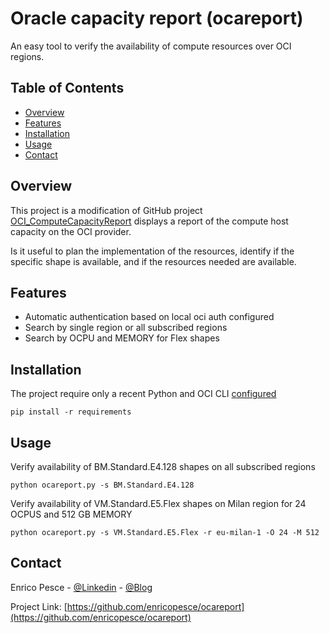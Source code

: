 
# Oracle capacity report (ocareport)

An easy tool to verify the availability of compute resources over OCI regions.

## Table of Contents

- [Overview](#overview)
- [Features](#features)
- [Installation](#installation)
- [Usage](#usage)
- [Contact](#contact)

## Overview

This project is a modification of GitHub project [OCI_ComputeCapacityReport](https://github.com/Olygo/OCI_ComputeCapacityReport) displays a report of the compute host capacity on the OCI provider. 

Is it useful to plan the implementation of the resources, identify if the specific shape is available, and if the resources needed are available.

## Features

- Automatic authentication based on local oci auth configured
- Search by single region or all subscribed regions
- Search by OCPU and MEMORY for Flex shapes

## Installation

The project require only a recent Python and OCI CLI [configured](https://docs.oracle.com/en-us/iaas/Content/API/SDKDocs/cliinstall.htm) 

```console
pip install -r requirements
```
## Usage

Verify availability of BM.Standard.E4.128 shapes on all subscribed regions

```console
python ocareport.py -s BM.Standard.E4.128
```

Verify availability of VM.Standard.E5.Flex shapes on Milan region for 24 OCPUS and 512 GB MEMORY

```console
python ocareport.py -s VM.Standard.E5.Flex -r eu-milan-1 -O 24 -M 512
```

## Contact

Enrico Pesce - [@Linkedin](https://www.linkedin.com/in/enricopesce/) - [@Blog](https://www.enricopesce.it/)

Project Link: [https://github.com/enricopesce/ocareport](https://github.com/enricopesce/ocareport)
